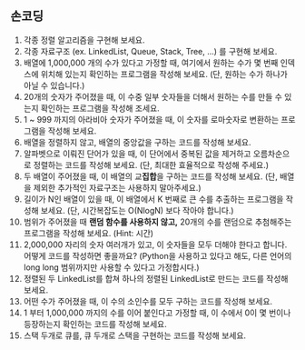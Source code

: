 ## 손코딩

1. 각종 정렬 알고리즘을 구현해 보세요.
2. 각종 자료구조 (ex. LinkedList, Queue, Stack, Tree, ...) 를 구현해 보세요.
3. 배열에 1,000,000 개의 수가 있다고 가정할 때, 여기에서 원하는 수가 몇 번째 인덱스에 위치해 있는지 확인하는 프로그램을 작성해 보세요. (단, 원하는 수가 하나가 아닐 수 있습니다.)
4. 20개의 숫자가 주어졌을 때, 이 수중 일부 숫자들을 더해서 원하는 수를 만들 수 있는지 확인하는 프로그램을 작성해 조세요.
5. 1 ~ 999 까지의 아라비아 숫자가 주어졌을 때, 이 숫자를 로마숫자로 변환하는 프로그램을 작성해 보세요.
6. 배열을 정렬하지 않고, 배열의 중앙값을 구하는 코드를 작성해 보세요.
7. 알파벳으로 이뤄진 단어가 있을 때, 이 단어에서 중복된 값을 제거하고 오름차순으로 정렬하는 코드를 작성해 보세요. (단, 최대한 효율적으로 작성해 주세요.)
8. 두 배열이 주어졌을 때, 이 배열의 교**집합**을 구하는 코드를 작성해 보세요. (단, 배열을 제외한 추가적인 자료구조는 사용하지 말아주세요.)
9. 길이가 N인 배열이 있을 때, 이 배열에서 K 번째로 큰 수를 추출하는 프로그램을 작성해 보세요. (단, 시간복잡도는 O(NlogN) 보다 작아야 합니다.)
10. 범위가 주어졌을 때 **랜덤 함수를 사용하지 않고,** 20개의 수를 랜덤으로 추첨해주는 프로그램을 작성해 보세요. (Hint: 시간)
11. 2,000,000 자리의 숫자 여러개가 있고, 이 숫자들을 모두 더해야 한다고 합니다. 어떻게 코드를 작성하면 좋을까요? (Python을 사용하고 있다고 해도, 다른 언어의 long long 범위까지만 사용할 수 있다고 가정합시다.)
12. 정렬된 두 LinkedList를 합쳐 하나의 정렬된 LinkedList로 만드는 코드를 작성해 보세요.
13. 어떤 수가 주어졌을 때, 이 수의 소인수를 모두 구하는 코드를 작성해 보세요.
14. 1 부터 1,000,000 까지의 수를 이어 붙인다고 가정할 때, 이 수에서 0이 몇 번이나 등장하는지 확인하는 코드를 작성해 보세요.
15. 스택 두개로 큐를, 큐 두개로 스택을 구현하는 코드를 작성해 보세요.